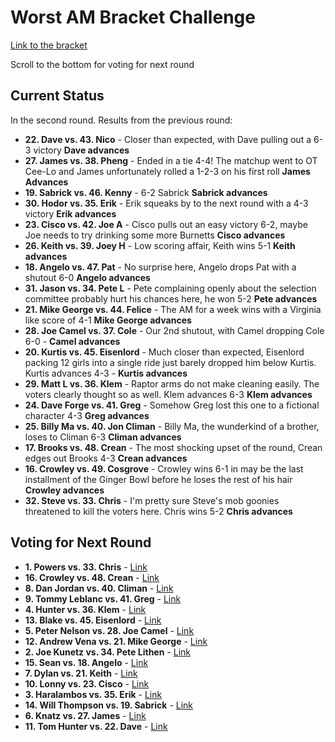 # Worst AM Bracket Challenge

[Link to the bracket](https://challonge.com/betaiotaworstam)

Scroll to the bottom for voting for next round

## Current Status

In the second round. Results from the previous round:

- **22. Dave vs. 43. Nico** - Closer than expected, with Dave pulling out a 6-3 victory **Dave advances**
- **27. James vs. 38. Pheng** - Ended in a tie 4-4! The matchup went to OT Cee-Lo and James unfortunately rolled a 1-2-3 on his first roll **James Advances**
- **19. Sabrick vs. 46. Kenny** - 6-2 Sabrick **Sabrick advances**
- **30. Hodor vs. 35. Erik** - Erik squeaks by to the next round with a 4-3 victory **Erik advances**
- **23. Cisco vs. 42. Joe A** - Cisco pulls out an easy victory 6-2, maybe Joe needs to try drinking some more Burnetts **Cisco advances**
- **26. Keith vs. 39. Joey H** - Low scoring affair, Keith wins 5-1 **Keith advances**
- **18. Angelo vs. 47. Pat** - No surprise here, Angelo drops Pat with a shutout 6-0 **Angelo advances**
- **31. Jason vs. 34. Pete L** - Pete complaining openly about the selection committee probably hurt his chances here, he won 5-2 **Pete advances**
- **21. Mike George vs. 44. Felice** - The AM for a week wins with a Virginia like score of 4-1 **Mike George advances**
- **28. Joe Camel vs. 37. Cole** - Our 2nd shutout, with Camel dropping Cole 6-0 - **Camel advances**
- **20. Kurtis vs. 45. Eisenlord** - Much closer than expected, Eisenlord packing 12 girls into a single ride just barely dropped him below Kurtis. Kurtis advances 4-3 - **Kurtis advances**
- **29. Matt L vs. 36. Klem** - Raptor arms do not make cleaning easily. The voters clearly thought so as well. Klem advances 6-3 **Klem advances**
- **24. Dave Forge vs. 41. Greg** - Somehow Greg lost this one to a fictional character 4-3 **Greg advances**
- **25. Billy Ma vs. 40. Jon Climan** - Billy Ma, the wunderkind of a brother, loses to Climan 6-3 **Climan advances**
- **17. Brooks vs. 48. Crean** - The most shocking upset of the round, Crean edges out Brooks 4-3 **Crean advances**
- **16. Crowley vs. 49. Cosgrove** - Crowley wins 6-1 in may be the last installment of the Ginger Bowl before he loses the rest of his hair **Crowley advances**
- **32. Steve vs. 33. Chris** - I'm pretty sure Steve's mob goonies threatened to kill the voters here. Chris wins 5-2 **Chris advances**

## Voting for Next Round
- **1. Powers vs. 33. Chris** - [Link](https://www.strawpoll.me/15227784)
- **16. Crowley vs. 48. Crean** - [Link](https://www.strawpoll.me/15227807)
- **8. Dan Jordan vs. 40. Climan** - [Link](https://www.strawpoll.me/15227816)
- **9. Tommy Leblanc vs. 41. Greg** - [Link](https://www.strawpoll.me/15227821)
- **4. Hunter vs. 36. Klem** - [Link](https://www.strawpoll.me/15227833)
- **13. Blake vs. 45. Eisenlord** - [Link](https://www.strawpoll.me/15227839)
- **5. Peter Nelson vs. 28. Joe Camel** - [Link](https://www.strawpoll.me/15227854)
- **12. Andrew Vena vs. 21. Mike George** - [Link](https://www.strawpoll.me/15227860)
- **2. Joe Kunetz vs. 34. Pete Lithen** - [Link](https://www.strawpoll.me/15227873)
- **15. Sean vs. 18. Angelo** - [Link](https://www.strawpoll.me/15227883)
- **7. Dylan vs. 21. Keith** - [Link](https://www.strawpoll.me/15227892)
- **10. Lonny vs. 23. Cisco** - [Link](https://www.strawpoll.me/15227908)
- **3. Haralambos vs. 35. Erik** - [Link](https://www.strawpoll.me/15227915)
- **14. Will Thompson vs. 19. Sabrick** - [Link](https://www.strawpoll.me/15227923)
- **6. Knatz vs. 27. James** - [Link](https://www.strawpoll.me/15227928)
- **11. Tom Hunter vs. 22. Dave** - [Link](https://www.strawpoll.me/15227935)
